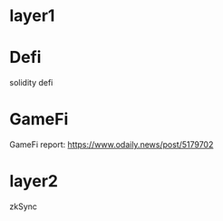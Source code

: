# layer1 

# Defi
solidity defi

# GameFi
GameFi report: https://www.odaily.news/post/5179702

# layer2

zkSync